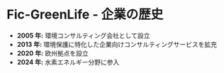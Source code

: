# Fic-GreenLife - 企業の歴史

- **2005 年:** 環境コンサルティング会社として設立
- **2013 年:** 環境保護に特化した企業向けコンサルティングサービスを拡充
- **2020 年:** 欧州拠点を設立
- **2024 年:** 水素エネルギー分野に参入
